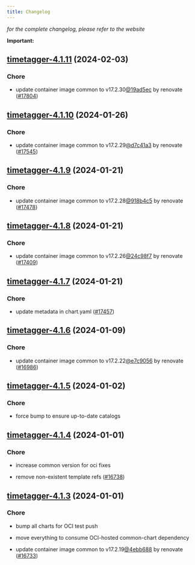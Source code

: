 ```yaml
---
title: Changelog
---
```



*for the complete changelog, please refer to the website*

**Important:**




## [timetagger-4.1.11](https://github.com/truecharts/charts/compare/timetagger-4.1.10...timetagger-4.1.11) (2024-02-03)

### Chore



- update container image common to v17.2.30[@19ad5ec](https://github.com/19ad5ec) by renovate ([#17804](https://github.com/truecharts/charts/issues/17804))


## [timetagger-4.1.10](https://github.com/truecharts/charts/compare/timetagger-4.1.9...timetagger-4.1.10) (2024-01-26)

### Chore



- update container image common to v17.2.29[@d7c41a3](https://github.com/d7c41a3) by renovate ([#17545](https://github.com/truecharts/charts/issues/17545))


## [timetagger-4.1.9](https://github.com/truecharts/charts/compare/timetagger-4.1.8...timetagger-4.1.9) (2024-01-21)

### Chore



- update container image common to v17.2.28[@918b4c5](https://github.com/918b4c5) by renovate ([#17478](https://github.com/truecharts/charts/issues/17478))


## [timetagger-4.1.8](https://github.com/truecharts/charts/compare/timetagger-4.1.7...timetagger-4.1.8) (2024-01-21)

### Chore



- update container image common to v17.2.26[@24c98f7](https://github.com/24c98f7) by renovate ([#17409](https://github.com/truecharts/charts/issues/17409))


## [timetagger-4.1.7](https://github.com/truecharts/charts/compare/timetagger-4.1.6...timetagger-4.1.7) (2024-01-21)

### Chore



- update metadata in chart.yaml ([#17457](https://github.com/truecharts/charts/issues/17457))




## [timetagger-4.1.6](https://github.com/truecharts/charts/compare/timetagger-4.1.5...timetagger-4.1.6) (2024-01-09)

### Chore



- update container image common to v17.2.22[@e7c9056](https://github.com/e7c9056) by renovate ([#16986](https://github.com/truecharts/charts/issues/16986))


## [timetagger-4.1.5](https://github.com/truecharts/charts/compare/timetagger-4.1.4...timetagger-4.1.5) (2024-01-02)

### Chore



- force bump to ensure up-to-date catalogs


## [timetagger-4.1.4](https://github.com/truecharts/charts/compare/timetagger-4.1.3...timetagger-4.1.4) (2024-01-01)

### Chore



- increase common version for oci fixes

- remove non-existent template refs ([#16738](https://github.com/truecharts/charts/issues/16738))


## [timetagger-4.1.3](https://github.com/truecharts/charts/compare/timetagger-4.1.0...timetagger-4.1.3) (2024-01-01)

### Chore



- bump all charts for OCI test push

- move everything to consume OCI-hosted common-chart dependency

- update container image common to v17.2.19[@4ebb688](https://github.com/4ebb688) by renovate ([#16733](https://github.com/truecharts/charts/issues/16733))
